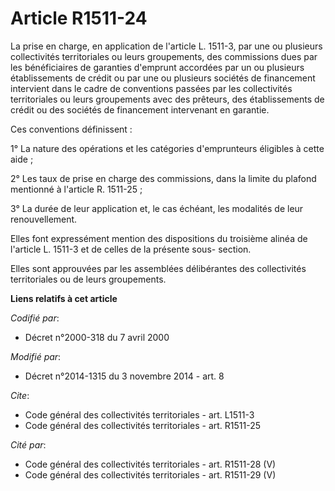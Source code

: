 # Article R1511-24

La prise en charge, en application de l'article L. 1511-3, par une ou plusieurs collectivités territoriales ou leurs
groupements, des commissions dues par les bénéficiaires de garanties d'emprunt accordées par un ou plusieurs établissements
de crédit ou par une ou plusieurs sociétés de financement intervient dans le cadre de conventions passées par les
collectivités territoriales ou leurs groupements avec des prêteurs, des établissements de crédit ou des sociétés de
financement intervenant en garantie. 

Ces conventions définissent : 

1° La nature des opérations et les catégories d'emprunteurs éligibles à cette aide ; 

2° Les taux de prise en charge des commissions, dans la limite du plafond mentionné à l'article R. 1511-25 ; 

3° La durée de leur application et, le cas échéant, les modalités de leur renouvellement. 

Elles font expressément mention des dispositions du troisième alinéa de l'article L. 1511-3 et de celles de la présente sous-
section. 

Elles sont approuvées par les assemblées délibérantes des collectivités territoriales ou de leurs groupements.

**Liens relatifs à cet article**

_Codifié par_:

  - Décret n°2000-318 du 7 avril 2000

_Modifié par_:

  - Décret n°2014-1315 du 3 novembre 2014 - art. 8

_Cite_:

  - Code général des collectivités territoriales - art. L1511-3
  - Code général des collectivités territoriales - art. R1511-25

_Cité par_:

  - Code général des collectivités territoriales - art. R1511-28 (V)
  - Code général des collectivités territoriales - art. R1511-29 (V)
